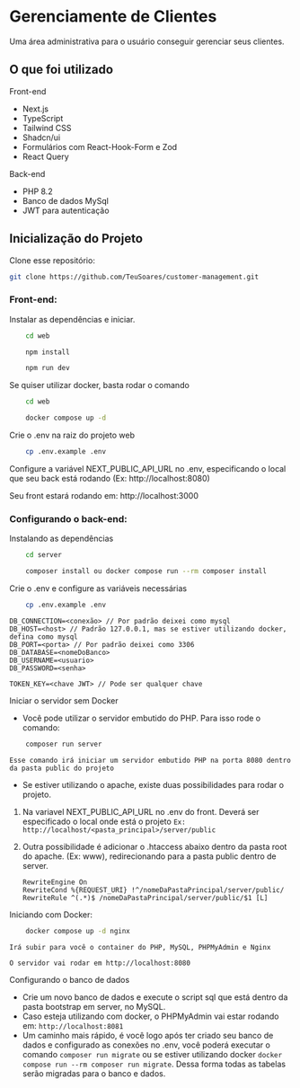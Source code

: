 # Gerenciamente de Clientes

Uma área administrativa para o usuário conseguir gerenciar seus clientes.

## O que foi utilizado

Front-end
* Next.js
* TypeScript
* Tailwind CSS
* Shadcn/ui
* Formulários com React-Hook-Form e Zod
* React Query

Back-end
* PHP 8.2
* Banco de dados MySql
* JWT para autenticação

## Inicialização do Projeto

Clone esse repositório:

```bash
git clone https://github.com/TeuSoares/customer-management.git
```

### Front-end:

Instalar as dependências e iniciar. 
```bash
    cd web
```
```bash
    npm install
```
```bash
    npm run dev
```

Se quiser utilizar docker, basta rodar o comando
```bash
    cd web
```
```bash
    docker compose up -d
```

Crie o .env na raiz do projeto web
```bash
    cp .env.example .env
```

Configure a variável NEXT_PUBLIC_API_URL no .env, especificando o local que seu back está rodando (Ex: http://localhost:8080)

Seu front estará rodando em: http://localhost:3000

### Configurando o back-end:

Instalando as dependências
```bash
    cd server
```
```bash
    composer install ou docker compose run --rm composer install
```

Crie o .env e configure as variáveis necessárias
```bash
    cp .env.example .env
```
```
DB_CONNECTION=<conexão> // Por padrão deixei como mysql
DB_HOST=<host> // Padrão 127.0.0.1, mas se estiver utilizando docker, defina como mysql
DB_PORT=<porta> // Por padrão deixei como 3306
DB_DATABASE=<nomeDoBanco>
DB_USERNAME=<usuario>
DB_PASSWORD=<senha>

TOKEN_KEY=<chave JWT> // Pode ser qualquer chave
```

Iniciar o servidor sem Docker

- Você pode utilizar o servidor embutido do PHP. Para isso rode o comando:

```bash
    composer run server
```
``Esse comando irá iniciar um servidor embutido PHP na porta 8080 dentro da pasta public do projeto``

- Se estiver utilizando o apache, existe duas possibilidades para rodar o projeto.

1. Na variavel NEXT_PUBLIC_API_URL no .env do front. Deverá ser especificado o local onde está o projeto
  ``Ex: http://localhost/<pasta_principal>/server/public``

1. Outra possibilidade é adicionar o .htaccess abaixo dentro da pasta root do apache. (Ex: www), redirecionando para a pasta public dentro de server.
   
    ```
    RewriteEngine On
    RewriteCond %{REQUEST_URI} !^/nomeDaPastaPrincipal/server/public/
    RewriteRule ^(.*)$ /nomeDaPastaPrincipal/server/public/$1 [L]
    ```

Iniciando com Docker:
```bash
    docker compose up -d nginx
```
``Irá subir para você o container do PHP, MySQL, PHPMyAdmin e Nginx``

``O servidor vai rodar em http://localhost:8080``

Configurando o banco de dados
   - Crie um novo banco de dados e execute o script sql que está dentro da pasta bootstrap em server, no MySQL.
   - Caso esteja utilizando com docker, o PHPMyAdmin vai estar rodando em: ``http://localhost:8081``
   - Um caminho mais rápido, é você logo após ter criado seu banco de dados e configurado as conexões no .env, você poderá executar o comando ```composer run migrate``` ou se estiver utilizando docker ```docker compose run --rm composer run migrate```. Dessa forma todas as tabelas serão migradas para o banco e dados.

